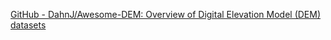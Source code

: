 
[GitHub - DahnJ/Awesome-DEM: Overview of Digital Elevation Model (DEM) datasets](https://github.com/DahnJ/Awesome-DEM)
